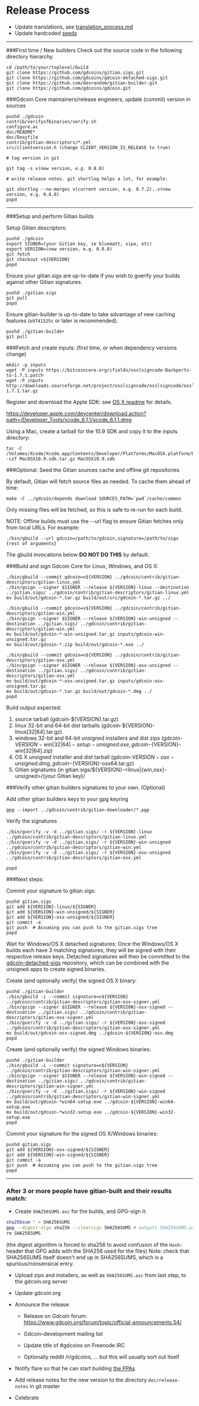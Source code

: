 Release Process
====================

* Update translations, see [translation_process.md](https://github.com/gdcoins/gdcoin/blob/master/doc/translation_process.md#syncing-with-transifex)
* Update hardcoded [seeds](/contrib/seeds)

* * *

###First time / New builders
Check out the source code in the following directory hierarchy.

	cd /path/to/your/toplevel/build
	git clone https://github.com/gdcoins/gitian.sigs.git
	git clone https://github.com/gdcoins/gdcoin-detached-sigs.git
	git clone https://github.com/devrandom/gitian-builder.git
	git clone https://github.com/gdcoins/gdcoin.git

###Gdcoin Core maintainers/release engineers, update (commit) version in sources

	pushd ./gdcoin
	contrib/verifysfbinaries/verify.sh
	configure.ac
	doc/README*
	doc/Doxyfile
	contrib/gitian-descriptors/*.yml
	src/clientversion.h (change CLIENT_VERSION_IS_RELEASE to true)

	# tag version in git

	git tag -s v(new version, e.g. 0.8.0)

	# write release notes. git shortlog helps a lot, for example:

	git shortlog --no-merges v(current version, e.g. 0.7.2)..v(new version, e.g. 0.8.0)
	popd

* * *

###Setup and perform Gitian builds

 Setup Gitian descriptors:

	pushd ./gdcoin
	export SIGNER=(your Gitian key, ie bluematt, sipa, etc)
	export VERSION=(new version, e.g. 0.8.0)
	git fetch
	git checkout v${VERSION}
	popd

  Ensure your gitian.sigs are up-to-date if you wish to gverify your builds against other Gitian signatures.

	pushd ./gitian.sigs
	git pull
	popd

  Ensure gitian-builder is up-to-date to take advantage of new caching features (`e9741525c` or later is recommended).

	pushd ./gitian-builder
	git pull

###Fetch and create inputs: (first time, or when dependency versions change)

	mkdir -p inputs
	wget -P inputs https://bitcoincore.org/cfields/osslsigncode-Backports-to-1.7.1.patch
	wget -P inputs http://downloads.sourceforge.net/project/osslsigncode/osslsigncode/osslsigncode-1.7.1.tar.gz

 Register and download the Apple SDK: see [OS X readme](README_osx.txt) for details.

 https://developer.apple.com/devcenter/download.action?path=/Developer_Tools/xcode_6.1.1/xcode_6.1.1.dmg

 Using a Mac, create a tarball for the 10.9 SDK and copy it to the inputs directory:

	tar -C /Volumes/Xcode/Xcode.app/Contents/Developer/Platforms/MacOSX.platform/Developer/SDKs/ -czf MacOSX10.9.sdk.tar.gz MacOSX10.9.sdk

###Optional: Seed the Gitian sources cache and offline git repositories

By default, Gitian will fetch source files as needed. To cache them ahead of time:

	make -C ../gdcoin/depends download SOURCES_PATH=`pwd`/cache/common

Only missing files will be fetched, so this is safe to re-run for each build.

NOTE: Offline builds must use the --url flag to ensure Gitian fetches only from local URLs. For example:
```
./bin/gbuild --url gdcoin=/path/to/gdcoin,signature=/path/to/sigs {rest of arguments}
```
The gbuild invocations below <b>DO NOT DO THIS</b> by default.

###Build and sign Gdcoin Core for Linux, Windows, and OS X:

	./bin/gbuild --commit gdcoin=v${VERSION} ../gdcoin/contrib/gitian-descriptors/gitian-linux.yml
	./bin/gsign --signer $SIGNER --release ${VERSION}-linux --destination ../gitian.sigs/ ../gdcoin/contrib/gitian-descriptors/gitian-linux.yml
	mv build/out/gdcoin-*.tar.gz build/out/src/gdcoin-*.tar.gz ../

	./bin/gbuild --commit gdcoin=v${VERSION} ../gdcoin/contrib/gitian-descriptors/gitian-win.yml
	./bin/gsign --signer $SIGNER --release ${VERSION}-win-unsigned --destination ../gitian.sigs/ ../gdcoin/contrib/gitian-descriptors/gitian-win.yml
	mv build/out/gdcoin-*-win-unsigned.tar.gz inputs/gdcoin-win-unsigned.tar.gz
	mv build/out/gdcoin-*.zip build/out/gdcoin-*.exe ../

	./bin/gbuild --commit gdcoin=v${VERSION} ../gdcoin/contrib/gitian-descriptors/gitian-osx.yml
	./bin/gsign --signer $SIGNER --release ${VERSION}-osx-unsigned --destination ../gitian.sigs/ ../gdcoin/contrib/gitian-descriptors/gitian-osx.yml
	mv build/out/gdcoin-*-osx-unsigned.tar.gz inputs/gdcoin-osx-unsigned.tar.gz
	mv build/out/gdcoin-*.tar.gz build/out/gdcoin-*.dmg ../
	popd

  Build output expected:

  1. source tarball (gdcoin-${VERSION}.tar.gz)
  2. linux 32-bit and 64-bit dist tarballs (gdcoin-${VERSION}-linux[32|64].tar.gz)
  3. windows 32-bit and 64-bit unsigned installers and dist zips (gdcoin-${VERSION}-win[32|64]-setup-unsigned.exe, gdcoin-${VERSION}-win[32|64].zip)
  4. OS X unsigned installer and dist tarball (gdcoin-${VERSION}-osx-unsigned.dmg, gdcoin-${VERSION}-osx64.tar.gz)
  5. Gitian signatures (in gitian.sigs/${VERSION}-<linux|{win,osx}-unsigned>/(your Gitian key)/

###Verify other gitian builders signatures to your own. (Optional)

  Add other gitian builders keys to your gpg keyring

	gpg --import ../gdcoin/contrib/gitian-downloader/*.pgp

  Verify the signatures

	./bin/gverify -v -d ../gitian.sigs/ -r ${VERSION}-linux ../gdcoin/contrib/gitian-descriptors/gitian-linux.yml
	./bin/gverify -v -d ../gitian.sigs/ -r ${VERSION}-win-unsigned ../gdcoin/contrib/gitian-descriptors/gitian-win.yml
	./bin/gverify -v -d ../gitian.sigs/ -r ${VERSION}-osx-unsigned ../gdcoin/contrib/gitian-descriptors/gitian-osx.yml

	popd

###Next steps:

Commit your signature to gitian.sigs:

	pushd gitian.sigs
	git add ${VERSION}-linux/${SIGNER}
	git add ${VERSION}-win-unsigned/${SIGNER}
	git add ${VERSION}-osx-unsigned/${SIGNER}
	git commit -a
	git push  # Assuming you can push to the gitian.sigs tree
	popd

  Wait for Windows/OS X detached signatures:
	Once the Windows/OS X builds each have 3 matching signatures, they will be signed with their respective release keys.
	Detached signatures will then be committed to the [gdcoin-detached-sigs](https://github.com/gdcoins/gdcoin-detached-sigs) repository, which can be combined with the unsigned apps to create signed binaries.

  Create (and optionally verify) the signed OS X binary:

	pushd ./gitian-builder
	./bin/gbuild -i --commit signature=v${VERSION} ../gdcoin/contrib/gitian-descriptors/gitian-osx-signer.yml
	./bin/gsign --signer $SIGNER --release ${VERSION}-osx-signed --destination ../gitian.sigs/ ../gdcoin/contrib/gitian-descriptors/gitian-osx-signer.yml
	./bin/gverify -v -d ../gitian.sigs/ -r ${VERSION}-osx-signed ../gdcoin/contrib/gitian-descriptors/gitian-osx-signer.yml
	mv build/out/gdcoin-osx-signed.dmg ../gdcoin-${VERSION}-osx.dmg
	popd

  Create (and optionally verify) the signed Windows binaries:

	pushd ./gitian-builder
	./bin/gbuild -i --commit signature=v${VERSION} ../gdcoin/contrib/gitian-descriptors/gitian-win-signer.yml
	./bin/gsign --signer $SIGNER --release ${VERSION}-win-signed --destination ../gitian.sigs/ ../gdcoin/contrib/gitian-descriptors/gitian-win-signer.yml
	./bin/gverify -v -d ../gitian.sigs/ -r ${VERSION}-win-signed ../gdcoin/contrib/gitian-descriptors/gitian-win-signer.yml
	mv build/out/gdcoin-*win64-setup.exe ../gdcoin-${VERSION}-win64-setup.exe
	mv build/out/gdcoin-*win32-setup.exe ../gdcoin-${VERSION}-win32-setup.exe
	popd

Commit your signature for the signed OS X/Windows binaries:

	pushd gitian.sigs
	git add ${VERSION}-osx-signed/${SIGNER}
	git add ${VERSION}-win-signed/${SIGNER}
	git commit -a
	git push  # Assuming you can push to the gitian.sigs tree
	popd

-------------------------------------------------------------------------

### After 3 or more people have gitian-built and their results match:

- Create `SHA256SUMS.asc` for the builds, and GPG-sign it:
```bash
sha256sum * > SHA256SUMS
gpg --digest-algo sha256 --clearsign SHA256SUMS # outputs SHA256SUMS.asc
rm SHA256SUMS
```
(the digest algorithm is forced to sha256 to avoid confusion of the `Hash:` header that GPG adds with the SHA256 used for the files)
Note: check that SHA256SUMS itself doesn't end up in SHA256SUMS, which is a spurious/nonsensical entry.

- Upload zips and installers, as well as `SHA256SUMS.asc` from last step, to the gdcoin.org server

- Update gdcoin.org

- Announce the release:

  - Release on Gdcoin forum: https://www.gdcoin.org/forum/topic/official-announcements.54/

  - Gdcoin-development mailing list

  - Update title of #gdcoins on Freenode IRC

  - Optionally reddit /r/gdcoins, ... but this will usually sort out itself

- Notify flare so that he can start building [the PPAs](https://launchpad.net/~gdcoin.org/+archive/ubuntu/gdcoin)

- Add release notes for the new version to the directory `doc/release-notes` in git master

- Celebrate
